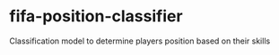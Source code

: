 # fifa-position-classifier
Classification model to determine players position based on their skills
